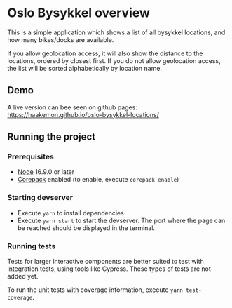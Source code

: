 # Oslo Bysykkel overview

This is a simple application which shows a list of all bysykkel locations, and how many bikes/docks are available.

If you allow geolocation access, it will also show the distance to the locations, ordered by closest first. If you do not allow geolocation access, the list will be sorted alphabetically by location name.

## Demo

A live version can bee seen on github pages: https://haakemon.github.io/oslo-bysykkel-locations/

## Running the project

### Prerequisites
- [Node](https://nodejs.org/en/) 16.9.0 or later
- [Corepack](https://github.com/nodejs/corepack#-corepack) enabled (to enable, execute `corepack enable`)

### Starting devserver
- Execute `yarn` to install dependencies
- Execute `yarn start` to start the devserver. The port where the page can be reached should be displayed in the terminal.

### Running tests

Tests for larger interactive components are better suited to test with integration tests, using tools like Cypress. These types of tests are not added yet.

To run the unit tests with coverage information, execute `yarn test-coverage`.